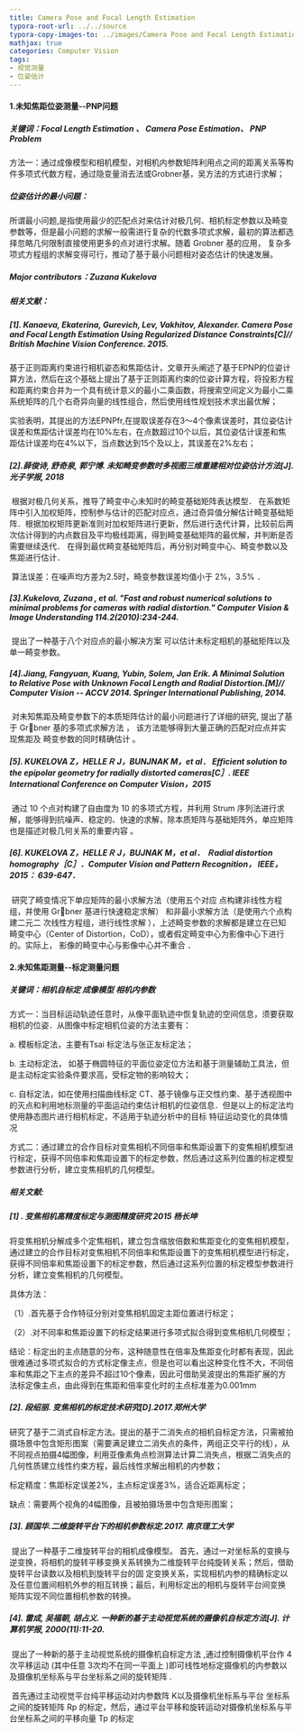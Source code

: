 ```yaml
---
title: Camera Pose and Focal Length Estimation
typora-root-url: ../../source
typora-copy-images-to: ../images/Camera Pose and Focal Length Estimation.assets
mathjax: true
categories: Computer Vision
tags:
- 视觉测量
- 位姿估计
---
```


#### 1.未知焦距位姿测量--PNP问题

##### 关键词：Focal Length Estimation 、 Camera Pose Estimation、 PNP Problem

方法一：通过成像模型和相机模型，对相机内参数矩阵利用点之间的距离关系等构件多项式代数方程，通过隐变量消去法或Grobner基，吴方法的方式进行求解；

##### 位姿估计的最小问题：

​	所谓最小问题,是指使用最少的匹配点对来估计对极几何、相机标定参数以及畸变参数等，但是最小问题的求解一般需进行复杂的代数多项式求解，最初的算法都选择忽略几何限制直接使用更多的点对进行求解。随着 Grobner 基的应用， 复杂多项式方程组的求解变得可行，推动了基于最小问题相对姿态估计的快速发展。

##### Major contributors：Zuzana Kukelova

##### 相关文献：

##### [1]. Kanaeva, Ekaterina, Gurevich, Lev, Vakhitov, Alexander. Camera Pose and Focal Length Estimation Using Regularized Distance Constraints[C]// British Machine Vision Conference. 2015.

​	基于正则距离约束进行相机姿态和焦距估计，文章开头阐述了基于EPNP的位姿计算方法，然后在这个基础上提出了基于正则距离约束的位姿计算方程，将投影方程和距离约束合并为一个具有统计意义的最小二乘函数，将搜索空间定义为最小二乘系统矩阵的几个右奇异向量的线性组合，然后使用线性规划技术求出最优解；

​	实验表明，其提出的方法EPNPfr,在提取误差存在3～4个像素误差时，其位姿估计误差和焦距估计误差均在10%左右，在点数超过10个以后，其位姿估计误差和焦距估计误差均在4%以下，当点数达到15个及以上，其误差在2%左右；

##### [2].薛俊诗, 舒奇泉, 郭宁博. 未知畸变参数时多视图三维重建相对位姿估计方法[J]. 光子学报, 2018

​	根据对极几何关系，推导了畸变中心未知时的畸变基础矩阵表达模型． 在系数矩阵中引入加权矩阵，控制参与估计的匹配对应点，通过奇异值分解估计畸变基础矩阵．根据加权矩阵更新准则对加权矩阵进行更新，然后进行迭代计算，比较前后两次估计得到的内点数目及平均极线距离，得到畸变基础矩阵的最优解，并判断是否需要继续迭代． 在得到最优畸变基础矩阵后，再分别对畸变中心、畸变参数以及焦距进行估计．

​	算法误差：在噪声均方差为2.5时，畸变参数误差均值小于 2%，3.5% ．

##### [3].Kukelova, Zuzana , et al. "Fast and robust numerical solutions to minimal problems for cameras with radial distortion." *Computer Vision & Image Understanding* 114.2(2010):234-244.

​	提出了一种基于八个对应点的最小解决方案 可以估计未标定相机的基础矩阵以及单一畸变参数。

##### [4].Jiang, Fangyuan, Kuang, Yubin, Solem, Jan Erik. A Minimal Solution to Relative Pose with Unknown Focal Length and Radial Distortion.[M]// Computer Vision -- ACCV 2014. Springer International Publishing, 2014.

​	对未知焦距及畸变参数下的本质矩阵估计的最小问题进行了详细的研究, 提出了基于 Grbner 基的多项式求解方法 ， 该方法能够得到大量正确的匹配对应点并实现焦距及 畸变参数的同时精确估计 。

##### [5]. KUKELOVA Z，HELLEＲ J，BUNJNAK M，et al． Efficient solution to the epipolar geometry for radially distorted cameras[C］. IEEE International Conference on Computer Vision，2015

​	通过 10 个点对构建了自由度为 10 的多项式方程，并利用 Strum 序列法进行求解，能够得到抗噪声、稳定的、快速的求解，除本质矩阵与基础矩阵外，单应矩阵也是描述对极几何关系的重要内容 。

##### [6]. KUKELOVA Z，HELLEＲ J，BUJNAK M，et al． Ｒadial distortion homography［C］．Computer Vision and Pattern Recognition， IEEE，2015： 639-647．

​	研究了畸变情况下单应矩阵的最小求解方法（使用五个对应 点构建非线性方程组，并使用 Grbner 基进行快速稳定求解） 和非最小求解方法（是使用六个点构建二元二 次线性方程组，进行线性求解 ），上述畸变参数的求解都是建立在已知畸变中心（Center of Distortion，CoD），或者假定畸变中心为影像中心下进行的。实际上， 影像的畸变中心与影像中心并不重合 ．



#### 2.未知焦距测量--标定测量问题

##### 关键词：相机自标定 成像模型 相机内参数

方式一：当目标运动轨迹任意时，从像平面轨迹中恢复轨迹的空间信息，须要获取相机的位姿．从图像中标定相机位姿的方法主要有：

a. 模板标定法，主要有Tsai 标定法与张正友标定法；

b. 主动标定法， 如基于椭圆特征的平面位姿定位方法和基于测量辅助工具法，但是主动标定实验条件要求高，受标定物的影响较大；

c. 自标定法，如在使用扫描曲线标定 CT、基于镜像与正交性约束、基于透视图中的灭点和利用地标测量的平面运动约束估计相机的位姿信息．但是以上的标定法均使用静态图片进行相机标定，不适用于轨迹分析中的目标 特征运动变化的具体情况

方式二：通过建立的合作目标对变焦相机不同倍率和焦距设置下的变焦相机模型进行标定，获得不同倍率和焦距设置下的标定参数，然后通过这系列位置的标定模型参数进行分析，建立变焦相机的几何模型。

##### 相关文献:

##### [1] . 变焦相机高精度标定与测图精度研究 2015 杨长坤

​	将变焦相机分解成多个定焦相机，建立包含缩放倍数和焦距变化的变焦相机模型，通过建立的合作目标对变焦相机不同倍率和焦距设置下的变焦相机模型进行标定，获得不同倍率和焦距设置下的标定参数，然后通过这系列位置的标定模型参数进行分析，建立变焦相机的几何模型。

具体方法：

（1）.首先基于合作特征分别对变焦相机固定主距位置进行标定；

（2）.对不同率和焦距设置下的标定结果进行多项式拟合得到变焦相机几何模型；

​	结论：标定出的主点随意的分布，这种随意性在倍率及焦距变化时都有表现，因此很难通过多项式拟合的方式标定像主点，但是也可以看出这种变化性不大，不同倍率和焦距之下主点的差异不超过10个像素，因此可借助吴波提出的焦距扩展的方法标定像主点，由此得到在焦距和倍率变化时的主点标准差为0.001mm

##### [2]. 段绍丽. 变焦相机的标定技术研究[D].2017.郑州大学

​	研究了基于二消式自标定方法。提出的基于二消失点的相机自标定方法，只需被拍摄场景中包含矩形图案（需要满足建立二消失点的条件，两组正交平行的线），从不同视点拍摄4幅图像，利用亚像素角点检测算法计算二消失点，根据二消失点的几何性质建立线性约束方程，最后线性求解出相机的内参数；

标定精度：焦距标定误差2%，主点标定误差3%，适合近距离标定；

缺点：需要两个视角的4幅图像，且被拍摄场景中包含矩形图案；

##### [3]. 顾国华.二维旋转平台下的相机参数标定.2017. 南京理工大学

​	提出了一种基于二维旋转平台的相机成像模型。 首先，通过一对坐标系的变换与逆变换，将相机的旋转平移变换关系转换为二维旋转平台纯旋转关系；然后，借助旋转平台读数以及相机到旋转平台的固 定变换关系，实现相机内参的精确标定以及任意位置间相机外参的相互转换；最后，利用标定出的相机与旋转平台间变换 矩阵实现不同位置相机参数的转换。

##### [4]. 雷成, 吴福朝, 胡占义. 一种新的基于主动视觉系统的摄像机自标定方法[J]. 计算机学报, 2000(11):11-20.

​	提出了一种新的基于主动视觉系统的摄像机自标定方法 ,通过控制摄像机平台作 4次平移运动 (其中任意 3次均不在同一平面上 )即可线性地标定摄像机的内参数以及摄像机坐标系与平台坐标系之间的旋转矩阵 .

​	首先通过主动视觉平台纯平移运动对内参数阵 K以及摄像机坐标系与平台 坐标系之间的旋转矩阵 Rp 的标定，然后，通过平台平移和旋转运动对摄像机坐标系与平台坐标系之间的平移向量 Tp 的标定